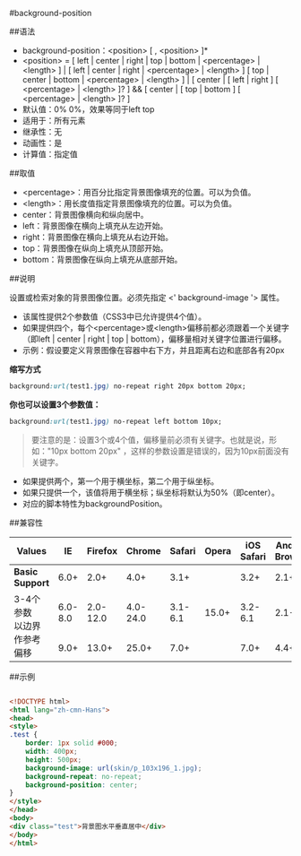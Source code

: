 #background-position

##语法

- background-position：&lt;position&gt; [ , &lt;position&gt; ]* <i class='fa fa-css3'></i>
- &lt;position&gt; = [ left | center | right | top | bottom | &lt;percentage&gt; | &lt;length&gt; ]
|
  [ left | center | right | &lt;percentage&gt; | &lt;length&gt; ]
  [ top | center | bottom | &lt;percentage&gt; | &lt;length&gt; ]
|
  [ center | [ left | right ] [ &lt;percentage&gt; | &lt;length&gt; ]? ] &amp;&amp;
  [ center | [ top | bottom ] [ &lt;percentage&gt; | &lt;length&gt; ]? ]
- 默认值：0% 0%，效果等同于left top
- 适用于：所有元素
- 继承性：无
- 动画性：是
- 计算值：指定值


##取值

- &lt;percentage&gt;：用百分比指定背景图像填充的位置。可以为负值。
- &lt;length&gt;：用长度值指定背景图像填充的位置。可以为负值。
- center：背景图像横向和纵向居中。
- left：背景图像在横向上填充从左边开始。
- right：背景图像在横向上填充从右边开始。
- top：背景图像在纵向上填充从顶部开始。
- bottom：背景图像在纵向上填充从底部开始。


##说明

设置或检索对象的背景图像位置。必须先指定 &lt;' background-image '&gt; 属性。

- 该属性提供2个参数值（CSS3中已允许提供4个值）。
- 如果提供四个，每个&lt;percentage&gt;或&lt;length&gt;偏移前都必须跟着一个关键字（即left | center | right | top | bottom），偏移量相对关键字位置进行偏移。
- 示例：假设要定义背景图像在容器中右下方，并且距离右边和底部各有20px

**缩写方式**

```css
background:url(test1.jpg) no-repeat right 20px bottom 20px;
```

**你也可以设置3个参数值：**

```css
background:url(test1.jpg) no-repeat left bottom 10px;
```

>要注意的是：设置3个或4个值，偏移量前必须有关键字。也就是说，形如："10px bottom 20px" ，这样的参数设置是错误的，因为10px前面没有关键字。

- 如果提供两个，第一个用于横坐标，第二个用于纵坐标。
- 如果只提供一个，该值将用于横坐标；纵坐标将默认为50%（即center）。
- 对应的脚本特性为backgroundPosition。


##兼容性


<table class="compatible">
<thead>
	<tr>
		<th>Values</th>
		<th>IE</th>
		<th>Firefox</th>
		<th>Chrome</th>
		<th>Safari</th>
		<th>Opera</th>
		<th>iOS Safari</th>
		<th>Android Browser</th>
		<th>Android Chrome</th>
		<th>Android UC</th>
	</tr>
</thead>
<tbody>
	<tr>
		<td><strong>Basic Support</strong></td>
		<td class="support">6.0+</td>
		<td class="support">2.0+</td>
		<td class="support">4.0+</td>
		<td class="support">3.1+</td>
		<td class="support" rowspan="3">15.0+</td>
		<td class="support">3.2+</td>
		<td class="support">2.1+</td>
		<td class="support">18.0+</td>
		<td class="support">7.0+</td>
	</tr>
	<tr>
		<td rowspan="2">3-4个参数<br>以边界作参考偏移</td>
		<td class="unsupport">6.0-8.0</td>
		<td class="unsupport">2.0-12.0</td>
		<td class="unsupport">4.0-24.0</td>
		<td class="unsupport">3.1-6.1</td>
		<td class="unsupport">3.2-6.1</td>
		<td class="unsupport">2.1-4.3</td>
		<td class="unsupport">18.0-24.0</td>
		<td class="unsupport" rowspan="2">7.0-9.9</td>
	</tr>
	<tr>
		<td class="support">9.0+</td>
		<td class="support">13.0+</td>
		<td class="support">25.0+</td>
		<td class="support">7.0+</td>
		<td class="support">7.0+</td>
		<td class="support">4.4+</td>
		<td class="support">25.0+</td>
	</tr>
</tbody>
</table>




##示例

```html

<!DOCTYPE html>
<html lang="zh-cmn-Hans">
<head>
<style>
.test {
	border: 1px solid #000;
	width: 400px;
	height: 500px;
	background-image: url(skin/p_103x196_1.jpg);
	background-repeat: no-repeat;
	background-position: center;
}
</style>
</head>
<body>
<div class="test">背景图水平垂直居中</div>
</body>
</html>

```
